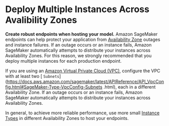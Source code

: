 # Deploy Multiple Instances Across Avalibility Zones<a name="deployment-best-pratices"></a>

**Create robust endpoints when hosting your model\.** Amazon SageMaker endpoints can help protect your application from [Availability Zone](https://docs.aws.amazon.com/AWSEC2/latest/UserGuide/using-regions-availability-zones.html) outages and instance failures\. If an outage occurs or an instance fails, Amazon SageMaker automatically attempts to distribute your instances across Availability Zones\. For this reason, we strongly recommended that you deploy multiple instances for each production endpoint\. 

If you are using an [Amazon Virtual Private Cloud \(VPC\)](https://docs.aws.amazon.com/vpc/latest/userguide/what-is-amazon-vpc.html), configure the VPC with at least two [ `Subnets`](https://docs.aws.amazon.com/sagemaker/latest/APIReference/API_VpcConfig.html#SageMaker-Type-VpcConfig-Subnets                 .html), each in a different Availability Zone\. If an outage occurs or an instance fails, Amazon SageMaker automatically attempts to distribute your instances across Availability Zones\. 

In general, to achieve more reliable performance, use more small [Instance Types](https://docs.aws.amazon.com/AWSEC2/latest/UserGuide/instance-types.html) in different Availability Zones to host your endpoints\.